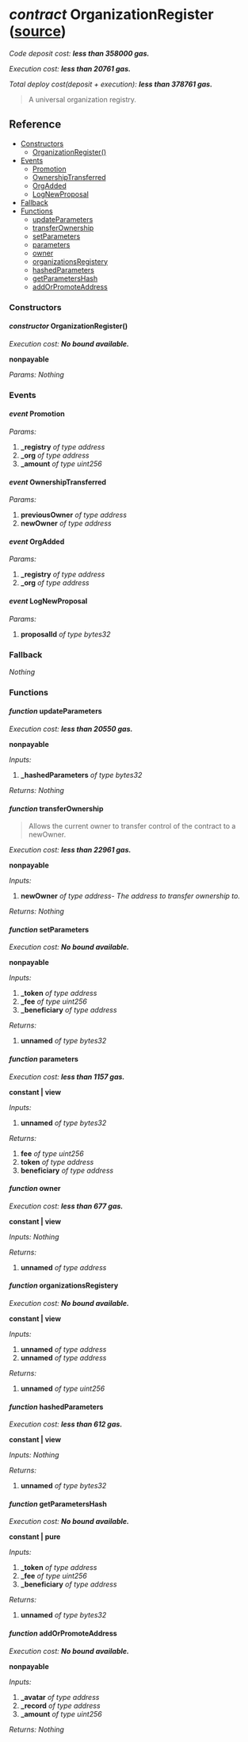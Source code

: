 # *contract* OrganizationRegister ([source](https://github.com/daostack/daostack/tree/master/./contracts/universalSchemes/OrganizationRegister.sol))
*Code deposit cost: **less than 358000 gas.***

*Execution cost: **less than 20761 gas.***

*Total deploy cost(deposit + execution): **less than 378761 gas.***

> A universal organization registry.


## Reference
- [Constructors](#constructors)
    - [OrganizationRegister()](#constructor-organizationregister)
- [Events](#events)
    - [Promotion](#event-promotion)
    - [OwnershipTransferred](#event-ownershiptransferred)
    - [OrgAdded](#event-orgadded)
    - [LogNewProposal](#event-lognewproposal)
- [Fallback](#fallback)
- [Functions](#functions)
    - [updateParameters](#function-updateparameters)
    - [transferOwnership](#function-transferownership)
    - [setParameters](#function-setparameters)
    - [parameters](#function-parameters)
    - [owner](#function-owner)
    - [organizationsRegistery](#function-organizationsregistery)
    - [hashedParameters](#function-hashedparameters)
    - [getParametersHash](#function-getparametershash)
    - [addOrPromoteAddress](#function-addorpromoteaddress)
### Constructors
#### *constructor* OrganizationRegister()

*Execution cost: **No bound available.***

**nonpayable**

*Params:*
*Nothing*


### Events
#### *event* Promotion
*Params:*
1. **_registry** *of type address*
2. **_org** *of type address*
3. **_amount** *of type uint256*


#### *event* OwnershipTransferred
*Params:*
1. **previousOwner** *of type address*
2. **newOwner** *of type address*


#### *event* OrgAdded
*Params:*
1. **_registry** *of type address*
2. **_org** *of type address*


#### *event* LogNewProposal
*Params:*
1. **proposalId** *of type bytes32*


### Fallback
*Nothing*
### Functions
#### *function* updateParameters

*Execution cost: **less than 20550 gas.***

**nonpayable**

*Inputs:*
1. **_hashedParameters** *of type bytes32*

*Returns:*
*Nothing*


#### *function* transferOwnership
> Allows the current owner to transfer control of the contract to a newOwner.

*Execution cost: **less than 22961 gas.***

**nonpayable**

*Inputs:*
1. **newOwner** *of type address- The address to transfer ownership to.*

*Returns:*
*Nothing*


#### *function* setParameters

*Execution cost: **No bound available.***

**nonpayable**

*Inputs:*
1. **_token** *of type address*
2. **_fee** *of type uint256*
3. **_beneficiary** *of type address*

*Returns:*
1. **unnamed** *of type bytes32*


#### *function* parameters

*Execution cost: **less than 1157 gas.***

**constant | view**

*Inputs:*
1. **unnamed** *of type bytes32*

*Returns:*
1. **fee** *of type uint256*
2. **token** *of type address*
3. **beneficiary** *of type address*


#### *function* owner

*Execution cost: **less than 677 gas.***

**constant | view**

*Inputs:*
*Nothing*

*Returns:*
1. **unnamed** *of type address*


#### *function* organizationsRegistery

*Execution cost: **No bound available.***

**constant | view**

*Inputs:*
1. **unnamed** *of type address*
2. **unnamed** *of type address*

*Returns:*
1. **unnamed** *of type uint256*


#### *function* hashedParameters

*Execution cost: **less than 612 gas.***

**constant | view**

*Inputs:*
*Nothing*

*Returns:*
1. **unnamed** *of type bytes32*


#### *function* getParametersHash

*Execution cost: **No bound available.***

**constant | pure**

*Inputs:*
1. **_token** *of type address*
2. **_fee** *of type uint256*
3. **_beneficiary** *of type address*

*Returns:*
1. **unnamed** *of type bytes32*


#### *function* addOrPromoteAddress

*Execution cost: **No bound available.***

**nonpayable**

*Inputs:*
1. **_avatar** *of type address*
2. **_record** *of type address*
3. **_amount** *of type uint256*

*Returns:*
*Nothing*


